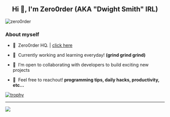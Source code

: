 <h2 align="center">Hi 👋, I'm Zero0rder (AKA "Dwight Smith" IRL)</h2>

<p align="left">
  <img src="https://komarev.com/ghpvc/?username=zero0rder" alt="zero0rder" />
</p>

### About myself

- 📍&nbsp;&nbsp;Zero0rder HQ. | [click here](https://zero0rder.com)

- 🌱&nbsp;&nbsp;Currently working and learning everyday! **(grind grind grind)**

- 🤝&nbsp;&nbsp;I’m open to collaborating with developers to build exciting new projects

- 💬&nbsp;&nbsp;Feel free to reachout! **programming tips, daily hacks, productivity, etc...**

[![trophy](https://github-profile-trophy.vercel.app/?username=zero0rder&theme=onedark&title=Commits,Followers,Repositories,PullRequest)](https://github.com/ryo-ma/github-profile-trophy)

---

<div>
  <img src="https://github-readme-stats.vercel.app/api/top-langs/?username=zero0rder&layout=compact" />
  <!-- <img height="170" align="left" src="https://github-readme-stats.vercel.app/api?username=zero0rder&count_private=true&include_all_commits=true" /> -->
</div>

